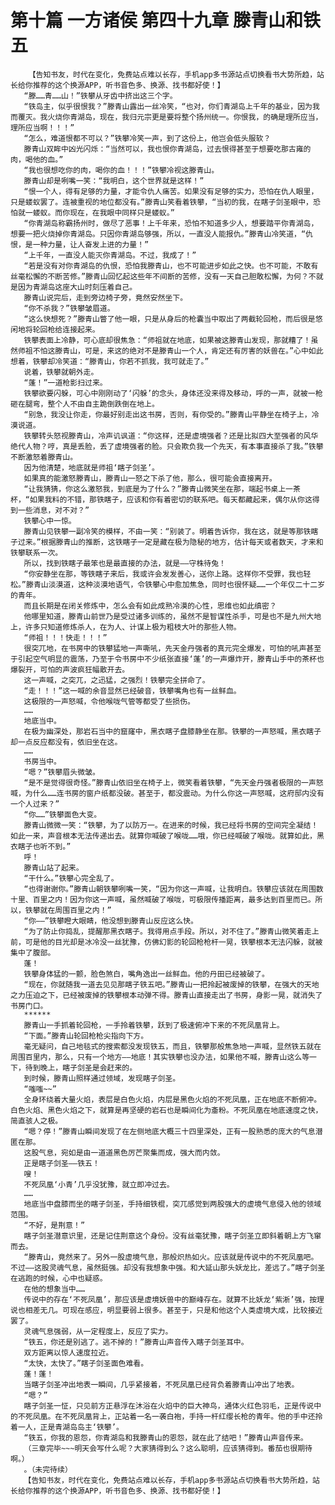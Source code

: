 # 第十篇 一方诸侯 第四十九章 滕青山和铁五
        【告知书友，时代在变化，免费站点难以长存，手机app多书源站点切换看书大势所趋，站长给你推荐的这个换源APP，听书音色多、换源、找书都好使！】
       “滕……青……山！”铁攀从牙齿中挤出这三个字。
       “铁岛主，似乎很恨我？”滕青山露出一丝冷笑，“也对，你们青湖岛上千年的基业，因为我而覆灭。我火烧你青湖岛，现在，我归元宗更是要将整个扬州统一。你恨我，的确是理所应当，理所应当啊！！！”
       “怎么，难道恨都不可以？”铁攀冷笑一声，到了这份上，他岂会低头服软？
       滕青山双眸中凶光闪烁：“当然可以，我也恨你青湖岛，过去恨得甚至于想要吃那古雍的肉，喝他的血。”
       “我也很想吃你的肉，喝你的血！！！”铁攀冷视这滕青山。
       滕青山却是咧嘴一笑：“我明白，这个世界就是这样！”
       “恨一个人，得有足够的力量，才能令仇人痛苦。如果没有足够的实力，恐怕在仇人眼里，只是蝼蚁罢了。连被重视的地位都没有。”滕青山笑看着铁攀，“当初的我，在瞎子剑圣眼中，恐怕就一蝼蚁。而你现在，在我眼中同样只是蝼蚁。”
       “你青湖岛称霸扬州时，做尽了恶事！上千年来，恐怕不知道多少人，想要踏平你青湖岛，想要一把火烧掉你青湖岛。只因你青湖岛够强，所以，一直没人能报仇。”滕青山冷笑道，“仇恨，是一种力量，让人奋发上进的力量！”
       “上千年，一直没人能灭你青湖岛。不过，我成了！”
       “若是没有对你青湖岛的仇恨，恐怕我滕青山，也不可能进步如此之快。也不可能，不敢有丝毫松懈的不断苦修。”滕青山回忆起这些年不间断的苦修，没有一天自己胆敢松懈，为何？不就是因为青湖岛这座大山时刻压着自己。
       滕青山说完后，走到旁边椅子旁，竟然安然坐下。
       “你不杀我？”铁攀皱眉道。
       “这么快想死？”滕青山瞥了他一眼，只是从身后的枪囊当中取出了两截轮回枪，而后很是悠闲地将轮回枪给连接起来。
       铁攀表面上冷静，可心底却很焦急：“师祖就在地底，如果被这滕青山发现，那就糟了！虽然师祖不怕这滕青山，可是，来这的绝对不是滕青山一个人，肯定还有厉害的妖兽在。”心中如此想着，铁攀却冷笑道：“滕青山，你若不抓我，我可就走了。”
       说着，铁攀就朝外走。
       “蓬！”一道枪影扫过来。
       铁攀欲要闪躲，可心中刚刚动了‘闪躲’的念头，身体还没来得及移动，呼的一声，就被一枪砸在腿弯，整个人不由自主跪倒跌倒在地上。
       “别急，我没让你走，你最好别走出这书房，否则，有你受的。”滕青山平静坐在椅子上，冷漠说道。
       铁攀转头怒视滕青山，冷声讥讽道：“你这样，还是虚境强者？还是比拟四大至强者的风华绝代人物？哼，真是丢脸，丢了虚境强者的脸。只会欺负我一个先天，有本事直接杀了我。”铁攀不断激怒着滕青山。
       因为他清楚，地底就是师祖‘瞎子剑圣’。
       如果真的能激怒滕青山，滕青山一怒之下杀了他，那么，很可能会直接离开。
       “让我猜猜，你这么激怒我，到底是为了什么？”滕青山微笑坐在那，端起书桌上一茶杯，“如果我料的不错，那铁瞎子，应该和你有着密切的联系吧。每天都藏起来，偶尔从你这得到一些消息，对不对？”
       铁攀心中一惊。
       滕青山见铁攀一副冷笑的模样，不由一笑：“别装了。明着告诉你，我在这，就是等那铁瞎子过来。”根据滕青山的推断，这铁瞎子一定是藏在极为隐秘的地方，估计每天或者数天，才来和铁攀联系一次。
       所以，找到铁瞎子最笨也是最直接的办法，就是——守株待兔！
       “你安静坐在那，等铁瞎子来后，我或许会发发善心，送你上路。这样你不受罪，我也轻松。”滕青山淡漠道，这种淡漠地语气，令铁攀心中愈加焦急，同时也很怀疑……一个年仅二十二岁的青年。
       而且长期是在闭关修炼中，怎么会有如此成熟冷漠的心性，思维也如此缜密？
       他哪里知道，滕青山前世乃是受过诸多训练的，虽然不是智谋性杀手，可是也不是九州大地上，许多只知道修炼杀人，在为人、计谋上极为粗枝大叶的那些人物。
       “师祖！！！快走！！！”
       很突兀地，在书房中的铁攀猛地一声嘶吼，先天金丹强者的真元完全爆发，可怕的吼声甚至于引起空气明显的震荡，乃至于令书房中不少纸张直接‘蓬’的一声爆炸开，滕青山手中的茶杯也爆裂开，可怕的声波疯狂幅散开去。
       这一声喊，之突兀，之迅猛，之强烈！铁攀完全拼命了。
       “走！！！”这一喊的余音显然已经破音，铁攀嘴角也有一丝鲜血。
       这极限的一声怒喊，令他喉咙气管等都受了些损伤。
       ……
       地底当中。
       在极为幽深处，那岩石当中的窟窿中，黑衣瞎子盘膝静坐在那。铁攀的一声怒喊，黑衣瞎子却一点反应都没有，依旧坐在这。
       ……
       书房当中。
       “嗯？”铁攀眉头微皱。
       “是不是觉得很奇怪。”滕青山依旧坐在椅子上，微笑看着铁攀，“先天金丹强者极限的一声怒喊，为什么……连书房的窗户纸都没破。甚至于，都没震动。为什么你这一声怒喊，这府邸内没有一个人过来？”
       “你……”铁攀面色大变。
       滕青山微微一笑：“铁攀，为了以防万一。在进来的时候，我已经将书房的空间完全凝结！如此一来，声音根本无法传递出去。就算你喊破了喉咙……哦，你已经喊破了喉咙。就算如此，黑衣瞎子也听不到。”
       呼！
       滕青山站了起来。
       “干什么。”铁攀心完全乱了。
       “也得谢谢你。”滕青山朝铁攀咧嘴一笑，“因为你这一声喊，让我明白。铁攀应该就在周围数十里、百里之内！因为你这一声喊，虽然喊破了喉咙，可极限传播距离，最多达到百里而已。所以，铁攀就在周围百里之内！”
       “你——”铁攀瞪大眼睛，他没想到滕青山反应这么快。
       “为了防止你捣乱，提醒那黑衣瞎子。我得用点手段。所以，对不住了。”滕青山微笑着走上前，可是他的目光却是冰冷没一丝犹豫，仿佛幻影的轮回枪枪杆一晃，铁攀根本无法闪躲，就被集中了腹部。
       蓬！
       铁攀身体猛的一颤，脸色煞白，嘴角逸出一丝鲜血。他的丹田已经被破了。
       “现在，你就随我一道去见见那瞎子铁五吧。”滕青山一把拎起被废掉的铁攀，在强大的天地之力压迫之下，已经被废掉的铁攀根本动弹不得。滕青山直接走出了书房，身影一晃，就消失了书房门口。
       ******
       滕青山一手抓着轮回枪，一手拎着铁攀，跃到了极速俯冲下来的不死凤凰背上。
       “下面。”滕青山轮回枪枪尖指向下方。
       毫无疑问，自己地毯式的搜索都没发现铁五，而且，铁攀那般焦急地一声喊，显然铁五就在周围百里内，那么，只有一个地方——地底！其实铁攀也没办法，如果他不喊，滕青山这么等一下，待到晚上，瞎子剑圣是会赶来的。
       到时候，滕青山照样通过领域，发现瞎子剑圣。
       “嗤嗤~~”
       全身环绕着大量火焰，表层是白色火焰，内层是黑色火焰的不死凤凰，正在地底不断俯冲。白色火焰、黑色火焰之下，就算是再坚硬的岩石也是瞬间化为齑粉。不死凤凰在地底速度之快，简直骇人之极。
       “嗯？停！”滕青山瞬间发现了在左侧地底大概三十四里深处，正有一股熟悉的庞大的气息潜匿在那。
       这股气息，宛如是由一道道黑色厉芒聚集而成，强大而内敛。
       正是瞎子剑圣——铁五！
       嗖！
       不死凤凰‘小青’几乎没犹豫，就立即冲过去。
       ……
       地底当中盘膝而坐的瞎子剑圣，手持细铁棍，突兀感觉到两股强大的虚境气息侵入他的领域范围。
       “不好，是荆意！”
       瞎子剑圣潜意识里，还是记住荆意这个身份。没有丝毫犹豫，瞎子剑圣立即斜着朝上方飞窜而去。
       “滕青山，竟然来了。另外一股虚境气息，那般炽热如火。应该就是传说中的不死凤凰吧。不过——这股灵魂气息，虽然挺强。却没有我想象中强。和大延山那头妖龙比，差远了。”瞎子剑圣在逃跑的时候，心中也疑惑。
       在他的想象当中……
       传说中的存在‘不死凤凰’，那应该是虚境妖兽中的巅峰存在。就算不比妖龙‘紫淅’强，按理说也相差无几。可现在感应，明显要弱上很多。甚至于，只是和他这个人类虚境大成，比较接近罢了。
       灵魂气息强弱，从一定程度上，反应了实力。
       “铁五，你还是别逃了。逃不掉的！”滕青山声音传入瞎子剑圣耳中。
       双方距离以惊人速度拉近。
       “太快，太快了。”瞎子剑圣面色难看。
       蓬！蓬！
       当瞎子剑圣冲出地表一瞬间，几乎紧接着，不死凤凰已经背负着滕青山冲出了地表。
       “嗯？”
       瞎子剑圣一怔，只见前方正悬浮在沐浴在火焰中的巨大神鸟，通体火红色羽毛，正是传说中的不死凤凰。在不死凤凰背上，正站着一名一袭白袍，手持一杆红缨长枪的青年。他的手中还拎着一人，正是青湖岛岛主‘铁攀’。
       “铁五，你我的恩怨，你青湖岛和我滕青山的恩怨，就在此了结吧！”滕青山声音传来。
       （三章完毕~~~明天会写什么呢？大家猜得到么？这么聪明，应该猜得到。番茄也很期待啊。）
       。（未完待续）
       【告知书友，时代在变化，免费站点难以长存，手机app多书源站点切换看书大势所趋，站长给你推荐的这个换源APP，听书音色多、换源、找书都好使！】